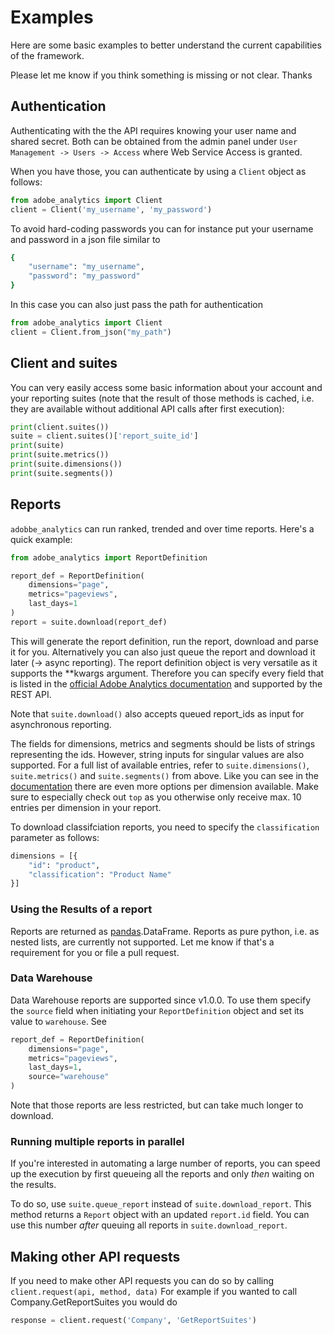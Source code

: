 # Examples
Here are some basic examples to better understand the current capabilities of the framework.

Please let me know if you think something is missing or not clear. Thanks


## Authentication
Authenticating with the the API requires knowing your user name and shared secret. Both can be
obtained from the admin panel under `User Management -> Users -> Access` where Web Service Access
is granted.

When you have those, you can authenticate by using a `Client` object as follows:

```python
from adobe_analytics import Client
client = Client('my_username', 'my_password')
```

To avoid hard-coding passwords you can for instance put your username and password
in a json file similar to

```bash
{
    "username": "my_username",
    "password": "my_password"
}
``` 

In this case you can also just pass the path for authentication
```python
from adobe_analytics import Client
client = Client.from_json("my_path")
```

## Client and suites

You can very easily access some basic information about your account and your
reporting suites (note that the result of those methods is cached, i.e. they
are available without additional API calls after first execution):

```python
print(client.suites())
suite = client.suites()['report_suite_id']
print(suite)
print(suite.metrics())
print(suite.dimensions())
print(suite.segments())
```

## Reports

`adobbe_analytics` can run ranked, trended and over time reports. Here's a quick example:

```python
from adobe_analytics import ReportDefinition

report_def = ReportDefinition(
    dimensions="page",
    metrics="pageviews",
    last_days=1
)
report = suite.download(report_def)
```
This will generate the report definition, run the report, download and parse it for you. Alternatively you can also 
just queue the report and download it later (-> async reporting). The report definition object is very versatile as
it supports the **kwargs argument. Therefore you can specify every field that is listed in the [official Adobe Analytics
documentation](https://marketing.adobe.com/developer/documentation/analytics-reporting-1-4/r-reportdescription-1#reference_9ECD594AEDD240D7A475868824079F06)
and supported by the REST API.

Note that `suite.download()` also accepts queued report_ids as input for asynchronous reporting.  

The fields for dimensions, metrics and segments should be lists of strings representing the ids. However, string inputs
for singular values are also supported. For a full list of available entries, refer to `suite.dimensions()`,
`suite.metrics()` and `suite.segments()` from above. Like you can see in the [documentation](https://marketing.adobe.com/developer/documentation/analytics-reporting-1-4/r-reportdescriptionelement#reference_9ECD594AEDD240D7A475868824079F06)
there are even more options per dimension available. Make sure to especially check out `top` as you otherwise only
receive max. 10 entries per dimension in your report.

To download classifciation reports, you need to specify the `classification` parameter as follows:
```python
dimensions = [{
    "id": "product",
    "classification": "Product Name"
}]
```

### Using the Results of a report
Reports are returned as [pandas](https://github.com/pandas-dev/pandas).DataFrame. Reports as pure python, i.e. as
nested lists, are currently not supported. Let me know if that's a requirement for you or file a pull request.

### Data Warehouse
Data Warehouse reports are supported since v1.0.0. To use them specify the `source` field when initiating your
`ReportDefinition` object and set its value to `warehouse`. See

```python
report_def = ReportDefinition(
    dimensions="page",
    metrics="pageviews",
    last_days=1,
    source="warehouse"
)
```
Note that those reports are less restricted, but can take much longer to download.

### Running multiple reports in parallel
If you're interested in automating a large number of reports, you can speed up the execution by first queueing all
the reports and only _then_ waiting on the results.
 
To do so, use `suite.queue_report` instead of `suite.download_report`. This method returns a `Report` object with
an updated `report.id` field. You can use this number _after_ queuing all reports in `suite.download_report`.

## Making other API requests
If you need to make other API requests you can do so by calling `client.request(api, method, data)` For example if you
wanted to call Company.GetReportSuites you would do

```python
response = client.request('Company', 'GetReportSuites')
```
